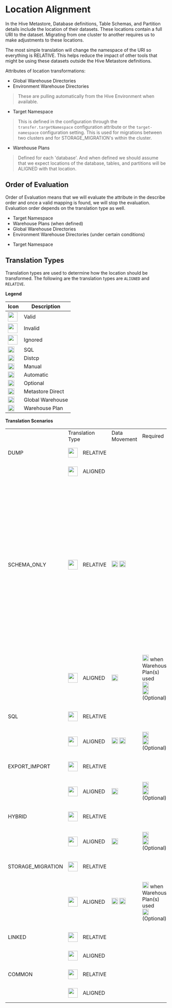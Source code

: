 # Location Alignment

In the Hive Metastore, Database definitions, Table Schemas, and Partition details include the location of their datasets. These locations contain a full URI to the dataset. Migrating from one cluster to another requires us to make adjustments to these locations.

The most simple translation will change the namespace of the URI so everything is RELATIVE. This helps reduce the
impact of
other tools that might be using these datasets outside the Hive Metastore definitions.

Attributes of location transformations:

* Global Warehouse Directories
* Environment Warehouse Directories

> These are pulling automatically from the Hive Environment when available.

* Target Namespace

> This is defined in the configuration through the `transfer.targetNamespace` configuration attribute or the `target-namespace` configuration setting. This is used for migrations between two clusters and for STORAGE_MIGRATION's within the cluster.

* Warehouse Plans

> Defined for each 'database'. And when defined we should assume that we expect locations of the database, tables, and partitions will be ALIGNED with that location.

## Order of Evaluation

Order of Evaluation means that we will evaluate the attribute in the describe order and once a valid mapping is found, we will stop the evaluation. Evaluation order depends on the translation type as well.

<tabs>
<tab id="aligned-tab" title="ALIGNED">
<ul>
<li>Target Namespace</li>
<li>Warehouse Plans (when defined)</li>
<li>Global Warehouse Directories</li>
<li>Environment Warehouse Directories (under certain conditions)</li>
</ul>
</tab>
<tab id="relative-tab" title="RELATIVE">
<ul>
<li>Target Namespace</li>
</ul>
</tab>
</tabs>

## Translation Types

Translation types are used to determine how the location should be transformed. The following are the translation types are `ALIGNED` and `RELATIVE`.

**Legend**

| Icon                                                                           | Description      |
|--------------------------------------------------------------------------------|------------------|
| <img src="checkmarkRound.png" width="30" height="30"/>                         | Valid            |
| <img src="closeRound.png" width="30" height="30"/>                             | Invalid          |
| <img src="ignored.png" width="30" height="30"/>                                | Ignored          |
| <img src="sql-icon.png" width="20" height="20"/>                               | SQL              |
| <img src="files-o-copy.png" width="20" height="20"/>                           | Distcp           |
| <img src="person.png" width="20" height="20"/>                                 | Manual           |
| <img src="typcn-arrow-sync.png" width="20" height="20"/>                       | Automatic        |
| <img src="optional.jpg" width="20" height="20"/>                               | Optional         |
| <img src="linecons-database.png" width="20" height="20"/>                      | Metastore Direct |
| <img src="typcn-world.png" width="20" height="20"/>                            | Global Warehouse |
| <img src="linea--basic-elaboration-document-next.png" width="20" height="20"/> | Warehouse Plan   |

**Translation Scenarios**

<table style="both">
<tr>
<td></td>
<td colspan="2">Translation Type</td>
<td>Data<br/>Movement</td>
<td>Required</td>
<td>Notes</td>
</tr>
<tr>
<td>DUMP</td>
<td><img src="checkmarkRound.png" width="30" height="30"/></td>
<td><p>RELATIVE</p></td>
<td></td>
<td/>
<td/>
</tr>
<tr>
<td></td>
<td><img src="closeRound.png" width="30" height="30"/></td>
<td><p>ALIGNED </p></td>
<td></td>
<td/>
<td/>
</tr>
<tr>
<td>SCHEMA_ONLY</td>
<td><img src="checkmarkRound.png" width="30" height="30"/></td>
<td><p>RELATIVE </p></td>
<td><p><img src="files-o-copy.png" width="20" height="20"/> <img src="person.png" width="20" height="20"/></p></td>
<td/>
<td><img src="typcn-warning.png" width="30" height="30"/> Using distcp <img src="files-o-copy.png" width="20" 
height="20"/> here 
when either 
table or partition 
locations aren't standard, will result in data loss because we're not inspecting all the locations through the Metastore Direct connection.  It's recommended to use `ALIGNED` with `distcp` to build an accurate `distcp` plan.</td>
</tr>
<tr>
<td></td>
<td><img src="checkmarkRound.png" width="30" height="30"/></td>
<td><p>ALIGNED </p></td>
<td><img src="files-o-copy.png" width="20" height="20"/></td>
<td><p><img src="linecons-database.png" width="20" height="20"/> when Warehouse Plan(s) used<br/>
<img src="typcn-world.png" width="20" height="20"/><br/>
<img src="linea--basic-elaboration-document-next.png" width="20" height="20"/>(Optional)</p></td>
<td/>
</tr>
<tr>
<td>SQL</td>
<td><img src="closeRound.png" width="30" height="30"/></td>
<td><p>RELATIVE </p></td>
<td/>
<td/>
<td/>
</tr>
<tr>
<td></td>
<td><img src="checkmarkRound.png" width="30" height="30"/></td>
<td><p>ALIGNED </p></td>
<td><p><img src="sql-icon.png" width="20" height="20"/> <img src="files-o-copy.png" width="20" height="20"/></p></td>
<td><p>
<img src="typcn-world.png" width="20" height="20"/><br/>
<img src="linea--basic-elaboration-document-next.png" width="20" height="20"/>(Optional)
</p>
</td>
<td/>
</tr>
<tr>
<td>EXPORT_IMPORT</td>
<td><img src="closeRound.png" width="30" height="30"/></td>
<td><p>RELATIVE </p></td>
<td/>
<td/>
<td/>
</tr>
<tr>
<td></td>
<td><img src="checkmarkRound.png" width="30" height="30"/></td>
<td><p>ALIGNED </p></td>
<td><img src="typcn-arrow-sync.png" width="20" height="20"/></td>
<td><p>
<img src="typcn-world.png" width="20" height="20"/><br/>
<img src="linea--basic-elaboration-document-next.png" width="20" height="20"/>(Optional)
</p>
</td>
<td></td>
</tr>
<tr>
<td>HYBRID</td>
<td><img src="closeRound.png" width="30" height="30"/></td>
<td><p>RELATIVE </p></td>
<td/>
<td/>
<td/>
</tr>
<tr>
<td></td>
<td><img src="checkmarkRound.png" width="30" height="30"/></td>
<td><p>ALIGNED </p></td>
<td><img src="sql-icon.png" width="20" height="20"/></td>
<td><p>
<img src="typcn-world.png" width="20" height="20"/><br/>
<img src="linea--basic-elaboration-document-next.png" width="20" height="20"/>(Optional)
</p>
</td>
<td/>
</tr>
<tr>
<td>STORAGE_MIGRATION</td>
<td><img src="closeRound.png" width="30" height="30"/></td>
<td><p>RELATIVE </p></td>
<td/>
<td/>
<td/>
</tr>
<tr>
<td></td>
<td><img src="checkmarkRound.png" width="30" height="30"/></td>
<td><p>ALIGNED </p></td>
<td><p><img src="sql-icon.png" width="20" height="20"/>  <img src="files-o-copy.png" width="20" height="20"/></p></td>
<td><p><img src="linecons-database.png" width="20" height="20"/> when Warehouse Plan(s) used<br/>
<img src="linea--basic-elaboration-document-next.png" width="20" height="20"/>(Optional)</p></td>
<td/>
<td/>
</tr>
<tr>
<td>LINKED</td>
<td><img src="ignored.png" width="30" height="30"/></td>
<td><p>RELATIVE </p></td>
<td/>
<td/>
<td/>
</tr>
<tr>
<td></td>
<td><img src="ignored.png" width="30" height="30"/></td>
<td><p>ALIGNED </p></td>
<td/>
<td/>
<td/>
</tr>
<tr>
<td>COMMON</td>
<td><img src="ignored.png" width="30" height="30"/></td>
<td><p>RELATIVE </p></td>
<td/>
<td/>
<td/>
</tr>
<tr>
<td></td>
<td><img src="ignored.png" width="30" height="30"/></td>
<td><p>ALIGNED </p></td>
<td/>
<td/>
<td/>
</tr>
</table>
